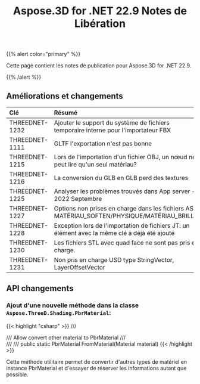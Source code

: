 ﻿---
title: Aspose.3D for .NET 22.9 Notes de Libération
type: docs
weight: 4
url: /fr/net/aspose-3d-for-net-22-9-release-notes/
description: Les notes de sortie du Aspose.3D for .NET 22.9.
---
{{% alert color="primary" %}}

Cette page contient les notes de publication pour Aspose.3D for .NET 22.9.

{{% /alert %}}
## **Améliorations et changements**

|**Clé**|**Résumé**|**Catégorie**|
|:- |:- |:- |
|THREEDNET-1232 |Ajouter le support du système de fichiers temporaire interne pour l'importateur FBX|Amélioration|
|THREEDNET-1111 |GLTF l'exportation n'est pas bonne|Fixation de bogue|
|THREEDNET-1215 |Lors de l'importation d'un fichier OBJ, un nœud ne peut lire qu'un seul matériau?|Fixation de bogue|
|THREEDNET-1216 |La conversion du GLB en GLB perd des textures|Fixation de bogue|
|THREEDNET-1225 |Analyser les problèmes trouvés dans App server - 2022 Septembre|Fixation de bogue|
|THREEDNET-1227 |Options non prises en charge dans les fichiers ASE: MATÉRIAU_SOFTEN/PHYSIQUE/MATÉRIAU_BRILLES|Fixation de bogue|
|THREEDNET-1228 |Exception lors de l'importation de fichiers JT: un élément avec la même clé a déjà été ajouté|Fixation de bogue|
|THREEDNET-1230 |Les fichiers STL avec quad face ne sont pas pris en charge.|Fixation de bogue|
|THREEDNET-1231 |Non pris en charge USD type StringVector, LayerOffsetVector|Fixation de bogue|


## API changements ##


### Ajout d'une nouvelle méthode dans la classe `Aspose.ThreeD.Shading.PbrMaterial`:

{{< highlight "csharp" >}}
        /// <summary>
        /// Allow convert other material to PbrMaterial
        /// </summary>
        /// <param name="material"></param>
        /// <returns></returns>
        public static PbrMaterial FromMaterial(Material material)
{{< /highlight >}}


Cette méthode utilitaire permet de convertir d'autres types de matériel en instance PbrMaterial et d'essayer de réserver les informations autant que possible.


